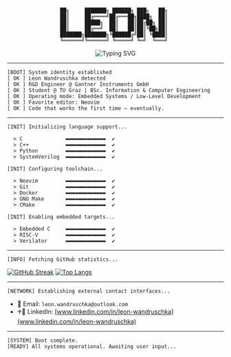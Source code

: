 <div align="center">

```
██╗     ███████╗ ██████╗ ███╗   ██╗ 
██║     ██╔════╝██╔═══██╗████╗  ██║ 
██║     █████╗  ██║   ██║██╔██╗ ██║ 
██║     ██╔══╝  ██║   ██║██║╚██╗██║ 
███████╗███████╗╚██████╔╝██║ ╚████║ 
╚══════╝╚══════╝ ╚═════╝ ╚═╝  ╚═══╝ 
```
<img src="https://readme-typing-svg.demolab.com?font=Fira+Code&pause=1000&center=true&width=435&lines=Embedded+Engineer;Low-Level+Developer;Real+Time+Systems;RTL+Design;Neovim+Power+User;R%26D+Engineer+at+Gantner+Instruments" alt="Typing SVG" />

</div>

---

```
[BOOT] System identity established 
[ OK ] Leon Wandruschka detected 
[ OK ] R&D Engineer @ Gantner Instruments GmbH 
[ OK ] Student @ TU Graz | BSc. Information & Computer Engineering 
[ OK ] Operating mode: Embedded Systems / Low-Level Development 
[ OK ] Favorite editor: Neovim 
[ OK ] Code that works the first time — eventually. 
```

---

```
[INIT] Initializing language support...

  > C              ▬▬▬▬▬▬▬▬▬▬▬▬▬  ✔
  > C++            ▬▬▬▬▬▬▬▬▬▬▬▬▬  ✔
  > Python         ▬▬▬▬▬▬▬▬▬▬▬▬▬  ✔
  > SystemVerilog  ▬▬▬▬▬▬▬▬▬▬▬▬▬  ✔
```

```
[INIT] Configuring toolchain...

  > Neovim         ▬▬▬▬▬▬▬▬▬▬▬▬▬  ✔
  > Git            ▬▬▬▬▬▬▬▬▬▬▬▬▬  ✔
  > Docker         ▬▬▬▬▬▬▬▬▬▬▬▬▬  ✔
  > GNU Make       ▬▬▬▬▬▬▬▬▬▬▬▬▬  ✔
  > CMake          ▬▬▬▬▬▬▬▬▬▬▬▬▬  ✔
```

```
[INIT] Enabling embedded targets...

  > Embedded C     ▬▬▬▬▬▬▬▬▬▬▬▬▬  ✔
  > RISC-V         ▬▬▬▬▬▬▬▬▬▬▬▬▬  ✔
  > Verilator      ▬▬▬▬▬▬▬▬▬▬▬▬▬  ✔
```

---

```
[INFO] Fetching GitHub statistics...
```

[![GitHub Streak](https://github-readme-streak-stats.herokuapp.com?user=LeonWandruschka\&theme=github-dark-blue\&hide_border=true)](https://git.io/streak-stats)
[![Top Langs](https://github-readme-stats.vercel.app/api/top-langs/?username=LeonWandruschka\&layout=compact\&theme=github_dark\&hide_border=true)](https://github.com/anuraghazra/github-readme-stats)

---

```
[NETWORK] Establishing external contact interfaces...
```

* 📧 Email: `leon.wandruschka@outlook.com`
* 🡩‍💼 LinkedIn: [www.linkedin.com/in/leon-wandruschka](www.linkedin.com/in/leon-wandruschka)

---

```
[SYSTEM] Boot complete.
[READY] All systems operational. Awaiting user input...
```
 
